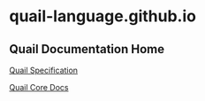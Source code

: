 # quail-language.github.io

## Quail Documentation Home

[Quail Specification](/docs/spec/)

[Quail Core Docs](/docs/core/)
